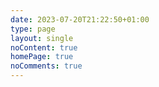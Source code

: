 ```yaml
---
date: 2023-07-20T21:22:50+01:00
type: page
layout: single
noContent: true
homePage: true
noComments: true
---
```

